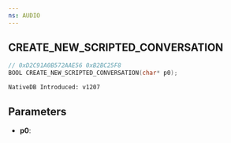```yaml
---
ns: AUDIO
---
```

## CREATE_NEW_SCRIPTED_CONVERSATION

```c
// 0xD2C91A0B572AAE56 0xB2BC25F8
BOOL CREATE_NEW_SCRIPTED_CONVERSATION(char* p0);
```

```
NativeDB Introduced: v1207
```

## Parameters
* **p0**:
